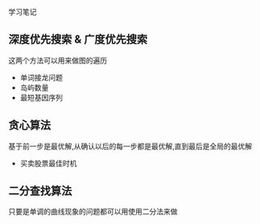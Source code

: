 学习笔记

## 深度优先搜索 & 广度优先搜索
这两个方法可以用来做图的遍历
* 单词接龙问题 
* 岛屿数量
* 最短基因序列

## 贪心算法
基于前一步是最优解,从确认以后的每一步都是最优解,直到最后是全局的最优解
* 买卖股票最佳时机

## 二分查找算法
只要是单调的曲线现象的问题都可以用使用二分法来做